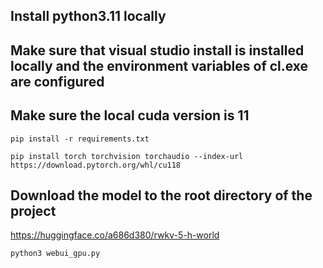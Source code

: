 ## Install python3.11 locally

## Make sure that visual studio install is installed locally and the environment variables of cl.exe are configured

## Make sure the local cuda version is 11

```
pip install -r requirements.txt
```

```
pip install torch torchvision torchaudio --index-url https://download.pytorch.org/whl/cu118 
```

## Download the model to the root directory of the project

https://huggingface.co/a686d380/rwkv-5-h-world

```
python3 webui_gpu.py
```

